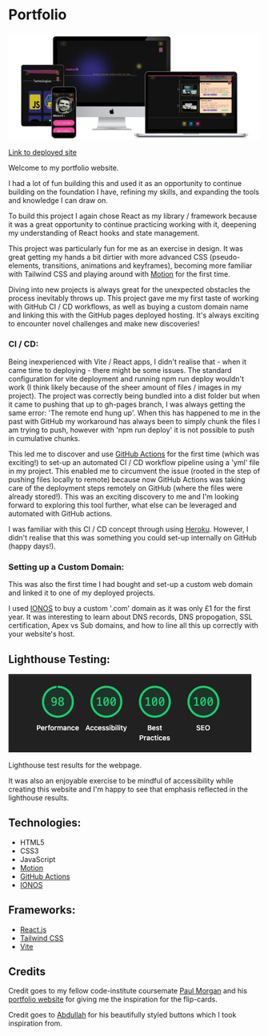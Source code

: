 # Portfolio

![Portfolio Mock-ups](public/docs/portfolio-mockup.png)

[Link to deployed site](https://dev-jamie-jb.com/)

Welcome to my portfolio website.

I had a lot of fun building this and used it as an opportunity to continue building on the foundation I have, refining my skills, and expanding the tools and knowledge I can draw on.

To build this project I again chose React as my library / framework because it was a great opportunity to continue practicing working with it, deepening my understanding of React hooks and state management.

This project was particularly fun for me as an exercise in design. It was great getting my hands a bit dirtier with more advanced CSS (pseudo-elements, transitions, animations and keyframes), becoming more familiar with Tailwind CSS and playing around with [Motion](https://motion.dev/) for the first time.

Diving into new projects is always great for the unexpected obstacles the process inevitably throws up. This project gave me my first taste of working with GitHub CI / CD workflows, as well as buying a custom domain name and linking this with the GitHub pages deployed hosting. It's always exciting to encounter novel challenges and make new discoveries!

### CI / CD:

Being inexperienced with Vite / React apps, I didn't realise that - when it came time to deploying - there might be some issues. The standard configuration for vite deployment and running npm run deploy wouldn't work (I think likely because of the sheer amount of files / images in my project). The project was correctly being bundled into a dist folder but when it came to pushing that up to gh-pages branch, I was always getting the same error: 'The remote end hung up'. When this has happened to me in the past with GitHub my workaround has always been to simply chunk the files I am trying to push, however with 'npm run deploy' it is not possible to push in cumulative chunks.

This led me to discover and use [GitHub Actions](https://github.com/features/actions) for the first time (which was exciting!) to set-up an automated CI / CD workflow pipeline using a 'yml' file in my project. This enabled me to circumvent the issue (rooted in the step of pushing files locally to remote) because now GitHub Actions was taking care of the deployment steps remotely on GitHub (where the files were already stored!). This was an exciting discovery to me and I'm looking forward to exploring this tool further, what else can be leveraged and automated with GitHub actions.

I was familiar with this CI / CD concept through using [Heroku](https://www.heroku.com/students/). However, I didn't realise that this was something you could set-up internally on GitHub (happy days!).

### Setting up a Custom Domain:

This was also the first time I had bought and set-up a custom web domain and linked it to one of my deployed projects.

I used [IONOS](https://www.ionos.co.uk/?itc=WYLRLF90-TH53Y8-658T7N9&utm_source=google&utm_medium=cpc&utm_campaign=SBT-GB-BRA-BRAX---IONOS---&utm_term=ionos&matchtype=e&utm_content=IONOS&gclsrc=aw.ds&gad_source=1&gad_campaignid=15650323618&gbraid=0AAAAADA9BcXtCQ7Szrf8WZ7nXnT9YEeql&gclid=Cj0KCQjw3OjGBhDYARIsADd-uX6DiK4O1nfc-CYmdyuH50K1-JFQFQTNPX0sewyw9EtW-R0NAMzmGzMaAsLqEALw_wcB) to buy a custom '.com' domain as it was only £1 for the first year. It was interesting to learn about DNS records, DNS propogation, SSL certification, Apex vs Sub domains, and how to line all this up correctly with your website's host.

## Lighthouse Testing:

![Lighthouse Tests](public/docs/portfolio-lighthouse-score.png)

Lighthouse test results for the webpage.

It was also an enjoyable exercise to be mindful of accessibility while creating this website and I'm happy to see that emphasis reflected in the lighthouse results.

## Technologies:

- HTML5
- CSS3
- JavaScript
- [Motion](https://motion.dev/)
- [GitHub Actions](https://github.com/features/actions)
- [IONOS](https://www.ionos.co.uk/?itc=WYLRLF90-TH53Y8-658T7N9&utm_source=google&utm_medium=cpc&utm_campaign=SBT-GB-BRA-BRAX---IONOS---&utm_term=ionos&matchtype=e&utm_content=IONOS&gclsrc=aw.ds&gad_source=1&gad_campaignid=15650323618&gbraid=0AAAAADA9BcXtCQ7Szrf8WZ7nXnT9YEeql&gclid=Cj0KCQjw3OjGBhDYARIsADd-uX6DiK4O1nfc-CYmdyuH50K1-JFQFQTNPX0sewyw9EtW-R0NAMzmGzMaAsLqEALw_wcB)

## Frameworks:

- [React.js](https://react.dev/)
- [Tailwind CSS](https://tailwindcss.com/)
- [Vite](https://vite.dev/)

## Credits

Credit goes to my fellow code-institute coursemate [Paul Morgan](https://github.com/KernowPabloUK) and his [portfolio website](https://calculated-code.com/#footer) for giving me the inspiration for the flip-cards.

Credit goes to [Abdullah](https://abdullah-portfolio-dev.vercel.app/#tech-stack) for his beautifully styled buttons which I took inspiration from.
